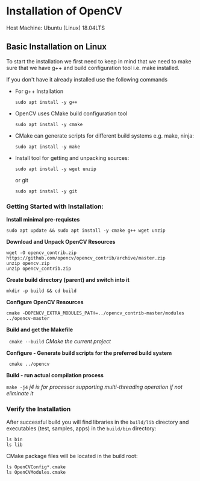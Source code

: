 
# Installation of OpenCV 

Host Machine: Ubuntu (Linux) 18.04LTS 

## Basic Installation on Linux 

To start the installation we first need to keep in mind that we need to make sure that we have g++ and build configuration tool i.e. make installed. 

If you don't have it already installed use the following commands 

* For g++ Installation

	```sudo apt install -y g++```

* OpenCV uses CMake build configuration tool

	```sudo apt install -y cmake```

* CMake can generate scripts for different build systems e.g. make, ninja:

	```sudo apt install -y make```

* Install tool for getting and unpacking sources:

	```sudo apt install -y wget unzip```

   or git

	```sudo apt install -y git```

### Getting Started with Installation:

**Install minimal pre-requistes**

```
sudo apt update && sudo apt install -y cmake g++ wget unzip
```

**Download and Unpack OpenCV Resources**

```wget -O opencv.zip https://github.com/opencv/opencv/archive/master.zip
wget -O opencv_contrib.zip https://github.com/opencv/opencv_contrib/archive/master.zip
unzip opencv.zip
unzip opencv_contrib.zip
```

**Create build directory (parent) and switch into it**

```mkdir -p build && cd build```

**Configure OpenCV Resources**

```cmake -DOPENCV_EXTRA_MODULES_PATH=../opencv_contrib-master/modules ../opencv-master```

**Build and get the Makefile**

``` cmake --build```    _CMake the current project_

**Configure - Generate build scripts for the preferred build system**

``` cmake ../opencv```

**Build - run actual compilation process**

```make -j4```    _j4 is for processor supporting multi-threading operation if not eliminate it_

### Verify the Installation

After successful build you will find libraries in the ```build/lib``` directory and executables (test, samples, apps) in the ```build/bin``` directory:

```
ls bin
ls lib
```

CMake package files will be located in the build root:

```
ls OpenCVConfig*.cmake
ls OpenCVModules.cmake
```





